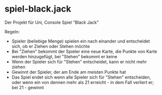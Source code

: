 # spiel-black.jack
Der Projekt für Uni, Console Spiel "Black Jack"

Regeln:
- Spieler (beliebige Menge) spielen ein nach einander und entscheidet sich, ob er Ziehen oder Stehen möchte
- Bei "Ziehen" bekommt der Spieler eine neue Karte, die Punkte von Karte werden hinzugefügt, bei "Stehen" bekommt er keine
- Wenn der Spieler sich für "Stehen" entscheidet, kann er nicht mehr ziehen
- Gewinnt der Spieler, der am Ende am meisten Punkte hat
- Das Spiel endet sich wenn alle Spieler sich für "Stehen" entscheiden, oder wenn ein von dennen mehr als 21 erreicht - in dem Fall verliert er; bei 21 - gewinnt
